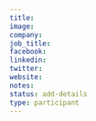 ```yaml
---
title:
image:
company:
job_title:
facebook:
linkedin:
twitter:
website:
notes:
status: add-details
type: participant
---
```


<!-- put more details about participant here -->